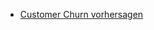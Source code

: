 - [Customer Churn vorhersagen](https://www.kaggle.com/datasets/blastchar/telco-customer-churn?select=WA_Fn-UseC_-Telco-Customer-Churn.csv)

